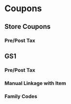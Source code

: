 # Coupons

## Store Coupons

### Pre/Post Tax

## GS1

### Pre/Post Tax

### Manual Linkage with Item

### Family Codes

